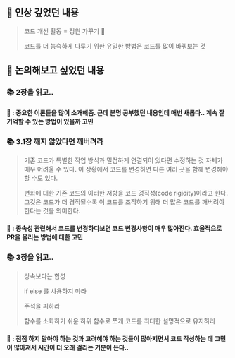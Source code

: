 ## 📌 인상 깊었던 내용
> 코드 개선 활동 = 정원 가꾸기 🌳
>
> 코드를 더 능숙하게 다루기 위한 유일한 방법은 코드를 많이 바꿔보는 것

## 📌 논의해보고 싶었던 내용
### 📚 2장을 읽고..
#### 🧐 : 중요한 이론들을 많이 소개해줌. 근데 분명 공부했던 내용인데 매번 새롭다.. 계속 잘 기억할 수 있는 방법이 있을까 고민

### 📚 3.1장 깨지 않았다면 깨버려라
> 기존 코드가 특별한 작업 방식과 밀접하게 연결되어 있다면 수정하는 것 자체가 매우 어려울 수 있다. 이 상황에서 코드를 변경하면 다른 여러 곳을 함께 변경해야 할 수도 있다.
>
> 변화에 대한 기존 코드의 이러한 저항을 코드 경직성(code rigidity)이라고 한다. 그것은 코드가 더 경직될수록 이 코드를 조작하기 위해 더 많은 코드를 깨버려야 한다는 것을 의미한다.
#### 🧐 : 종속성 관련해서 코드를 변경하다보면 코드 변경사항이 매우 많아진다. 효율적으로 PR을 올리는 방법에 대한 고민

### 📚 3장을 읽고..
> 상속보다는 합성
>
> if else 를 사용하지 마라
> 
> 주석을 피하라
> 
> 함수를 소화하기 쉬운 하위 함수로 쪼개 코드를 최대한 설명적으로 유지하라
#### 🧐 : 점점 하지 말아야 하는 것과 고려해야 하는 것들이 많아지면서 코드 작성하는 데 고민이 많아져서 시간이 더 오래 걸리는 기분이 든다..
